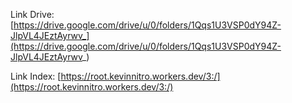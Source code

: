 Link Drive: [https://drive.google.com/drive/u/0/folders/1Qqs1U3VSP0dY94Z-JlpVL4JEztAyrwv_](https://drive.google.com/drive/u/0/folders/1Qqs1U3VSP0dY94Z-JlpVL4JEztAyrwv_)

Link Index: [https://root.kevinnitro.workers.dev/3:/](https://root.kevinnitro.workers.dev/3:/)
